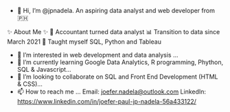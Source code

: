 - 👋 Hi, I’m @jpnadela. An aspiring data analyst and web developer from :philippines:

✨ About Me ✨
:luggage: Accountant turned data analyst
📊 Transition to data since March 2021
📝 Taught myself SQL, Python and Tableau
- 👀 I’m interested in web development and data analysis ...
- 🌱 I’m currently learning Google Data Analytics, R programming, Phython, SQL & Javascript...
- 💞️ I’m looking to collaborate on SQL and Front End Development (HTML & CSS)...
- 📫 How to reach me ...
Email: joefer.nadela@outlook.com
LinkedIn: https://www.linkedin.com/in/joefer-paul-jp-nadela-56a433122/

<!---
jpnadela/jpnadela is a ✨ special ✨ repository because its `README.md` (this file) appears on your GitHub profile.
You can click the Preview link to take a look at your changes.
--->
